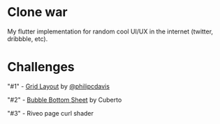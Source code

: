 # Clone war

My flutter implementation for random cool UI/UX in the internet (twitter, dribbble, etc).

# Challenges

"#1" - [Grid Layout](https://twitter.com/philipcdavis/status/1526583788838408193) by [@philipcdavis](https://twitter.com/philipcdavis)

"#2" - [Bubble Bottom Sheet](https://dribbble.com/shots/16313039-Liquid-Navigation-Design-Course-Trailer) by Cuberto

"#3" - Riveo page curl shader
